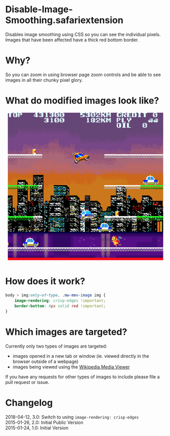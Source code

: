 # Disable-Image-Smoothing.safariextension
Disables image smoothing using CSS so you can see the individual pixels.
Images that have been affected have a thick red bottom border.

# Why?
So you can zoom in using browser page zoom controls and be able to see images in all their chunky pixel glory.

# What do modified images look like?
![Zoomed image with red bottom border](screen-shot.png)

# How does it work?
```css
body > img:only-of-type, .mw-mmv-image img {
	image-rendering: crisp-edges !important;
	border-bottom: 4px solid red !important;
}
```

# Which images are targeted?
Currently only two types of images are targeted:

* images opened in a new tab or window (ie. viewed directly in the browser outside of a webpage)
* images being viewed using the [Wikipedia Media Viewer](https://en.wikipedia.org/wiki/Wikipedia:Media_Viewer)

If you have any requests for other types of images to include please file a pull request or issue.

# Changelog
2018-04-12, 3.0: Switch to using `image-rendering: crisp-edges`  
2015-01-26, 2.0: Initial Public Version  
2015-01-24, 1.0: Initial Version
